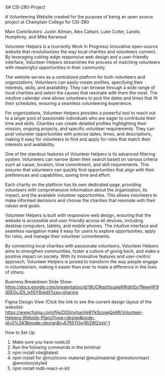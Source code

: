 X# CSI-280-Project

A Volunteering Website created for the purpose of being an open source project at Champlain College for CSI-280

Main Contributors: Justin Allman, Alex Cattani, Luke Cutter, Landis Humphrey, and Mike Kerwood

Volunteer Helpers is a (currently Work In Progress) innovative open-source website that revolutionizes the way local charities and volunteers connect. By leveraging cutting-edge responsive web design and a user-friendly interface, Volunteer Helpers streamlines the process of matching volunteers with meaningful opportunities in their community.

The website serves as a centralized platform for both volunteers and organizations. Volunteers can easily create profiles, specifying their interests, skills, and availability. They can browse through a wide range of local charities and select the causes that resonate with them the most. The intuitive calendar view allows volunteers to pick the dates and times that fit their schedules, ensuring a seamless volunteering experience.

For organizations, Volunteer Helpers provides a powerful tool to reach out to a larger pool of passionate individuals who are eager to contribute their time and skills. Charities can create detailed profiles highlighting their mission, ongoing projects, and specific volunteer requirements. They can post volunteer opportunities with precise dates, times, and descriptions, making it easy for volunteers to find and apply for roles that match their interests and availability.

One of the standout features of Volunteer Helpers is its advanced filtering system. Volunteers can narrow down their search based on various criteria such as cause, location, time commitment, and skill requirements. This ensures that volunteers can quickly find opportunities that align with their preferences and capabilities, saving time and effort.

Each charity on the platform has its own dedicated page, providing volunteers with comprehensive information about the organization, its impact, and the available volunteer opportunities. This allows volunteers to make informed decisions and choose the charities that resonate with their values and goals.

Volunteer Helpers is built with responsive web design, ensuring that the website is accessible and user-friendly across all devices, including desktop computers, tablets, and mobile phones. The intuitive interface and seamless navigation make it easy for users to explore opportunities, apply for roles, and manage their volunteer commitments.

By connecting local charities with passionate volunteers, Volunteer Helpers aims to strengthen communities, foster a culture of giving back, and make a positive impact on society. With its innovative features and user-centric approach, Volunteer Helpers is poised to transform the way people engage in volunteerism, making it easier than ever to make a difference in the lives of others.

Business Breakdown Slide Show:
https://docs.google.com/presentation/d/18UCRgql1qualeKRtdtrEo7NewHF9d0E0cJDt_lxfGY8/edit?usp=sharing

Figma Design View (Click the link to see the current design layout of the website):
https://www.figma.com/file/D0GnvhaoVe8Yk9zogeQeMI/Volunteer-Helpers-Website-Plans?type=design&node-id=0%3A1&mode=design&t=A795YGw16j2WZqsV-1

How to Set Up:
1. Make sure you have nodeJS
2. Run the folowing commands in the terminal
3. npm install vite@latest
4. npm install for @mui/icons-material
@mui/material @emotion/react @emotion/styled
5. npm install mdb-react-ui-kit

